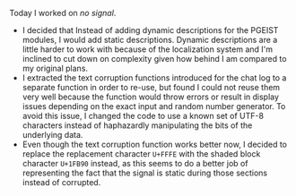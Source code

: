 Today I worked on _no signal_.
- I decided that Instead of adding dynamic descriptions for the PGEIST modules, I would add static descriptions. Dynamic descriptions are a little harder to work with because of the localization system and I'm inclined to cut down on complexity given how behind I am compared to my original plans.
- I extracted the text corruption functions introduced for the chat log to a separate function in order to re-use, but found I could not reuse them very well because the function would throw errors or result in display issues depending on the exact input and random number generator. To avoid this issue, I changed the code to use a known set of UTF-8 characters instead of haphazardly manipulating the bits of the underlying data.
- Even though the text corruption function works better now, I decided to replace the replacement character `U+FFFE` with the shaded block character `U+1FB90` instead, as this seems to do a better job of representing the fact that the signal is static during those sections instead of corrupted.
